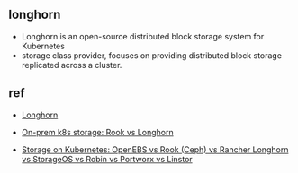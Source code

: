 
## longhorn
+ Longhorn is an open-source distributed block storage system for Kubernetes
+ storage class provider, focuses on providing distributed block storage replicated across a cluster.

## ref

+ [Longhorn](https://github.com/longhorn/longhorn)

+ [On-prem k8s storage: Rook vs Longhorn](https://freshbrewed.science/2022/08/31/rook-in-k3s.html)

+ [Storage on Kubernetes: OpenEBS vs Rook (Ceph) vs Rancher Longhorn vs StorageOS vs Robin vs Portworx vs Linstor](https://vitobotta.com/2019/08/06/kubernetes-storage-openebs-rook-longhorn-storageos-robin-portworx/)